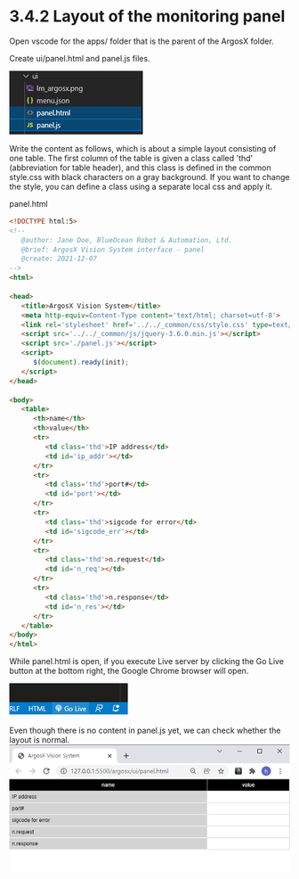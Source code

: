 # 3.4.2 Layout of the monitoring panel

Open vscode for the apps/ folder that is the parent of the ArgosX folder.


Create ui/panel.html and panel.js files.

![](../../_assets/image_50.png)


Write the content as follows, which is about a simple layout consisting of one table. The first column of the table is given a class called 'thd' (abbreviation for table header), and this class is defined in the common style.css with black characters on a gray background. If you want to change the style, you can define a class using a separate local css and apply it.



panel.html
``` html
<!DOCTYPE html:5>
<!--
   @author: Jane Doe, BlueOcean Robot & Automation, Ltd.
   @brief: ArgosX Vision System interface - panel
   @create: 2021-12-07
-->
<html>
  
<head>
   <title>ArgosX Vision System</title>
   <meta http-equiv=Content-Type content='text/html; charset=utf-8'>
   <link rel='stylesheet' href='../../_common/css/style.css' type=text/css rel=stylesheet>
   <script src='../../_common/js/jquery-3.6.0.min.js'></script>
   <script src='./panel.js'></script>
   <script>
      $(document).ready(init);
   </script>
</head>
  
<body>
   <table>
      <th>name</th>
      <th>value</th>
      <tr>
         <td class='thd'>IP address</td>
         <td id='ip_addr'></td>
      </tr>
      <tr>
         <td class='thd'>port#</td>
         <td id='port'></td>
      </tr>
      <tr>
         <td class='thd'>sigcode for error</td>
         <td id='sigcode_err'></td>
      </tr>
      <tr>
         <td class='thd'>n.request</td>
         <td id='n_req'></td>
      </tr>
      <tr>
         <td class='thd'>n.response</td>
         <td id='n_res'></td>
      </tr>
   </table>
</body>
</html>
```

While panel.html is open, if you execute Live server by clicking the Go Live button at the bottom right, the Google Chrome browser will open.

![](../../_assets/image_51.png)
<br></br>
Even though there is no content in panel.js yet, we can check whether the layout is normal.
![](../../_assets/image_52.png)




